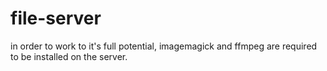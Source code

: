 # file-server

in order to work to it's full potential, imagemagick and ffmpeg are required to be installed on the server.